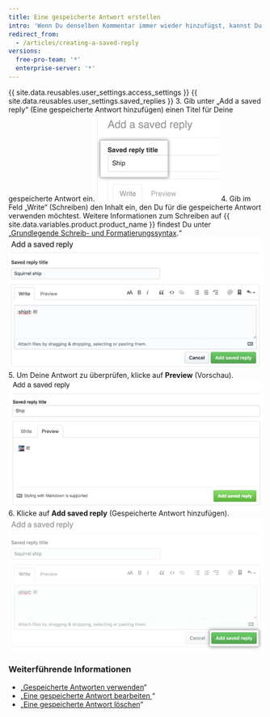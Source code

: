 ```yaml
---
title: Eine gespeicherte Antwort erstellen
intro: 'Wenn Du denselben Kommentar immer wieder hinzufügst, kannst Du eine gespeicherte Antwort erstellen.'
redirect_from:
  - /articles/creating-a-saved-reply
versions:
  free-pro-team: '*'
  enterprise-server: '*'
---
```


{{ site.data.reusables.user_settings.access_settings }}
{{ site.data.reusables.user_settings.saved_replies }}
3. Gib unter „Add a saved reply“ (Eine gespeicherte Antwort hinzufügen) einen Titel für Deine gespeicherte Antwort ein. ![Titel der gespeicherten Antwort](/assets/images/help/settings/saved-replies-title.png)
4. Gib im Feld „Write“ (Schreiben) den Inhalt ein, den Du für die gespeicherte Antwort verwenden möchtest. Weitere Informationen zum Schreiben auf {{ site.data.variables.product.product_name }} findest Du unter „[Grundlegende Schreib- und Formatierungssyntax](/articles/basic-writing-and-formatting-syntax).“ ![Eine gespeicherte Antwort schreiben](/assets/images/help/settings/saved-replies-settings-adding.png)
5. Um Deine Antwort zu überprüfen, klicke auf **Preview** (Vorschau). ![Eine gespeicherte Antwort hinzufügen](/assets/images/help/settings/saved-replies-preview.png)
6. Klicke auf **Add saved reply** (Gespeicherte Antwort hinzufügen). ![Eine gespeicherte Antwort hinzufügen](/assets/images/help/settings/saved-replies-add-button.png)

### Weiterführende Informationen

- „[Gespeicherte Antworten verwenden](/articles/using-saved-replies)“
- „[Eine gespeicherte Antwort bearbeiten ](/articles/editing-a-saved-reply)“
- „[Eine gespeicherte Antwort löschen](/articles/deleting-a-saved-reply)“
